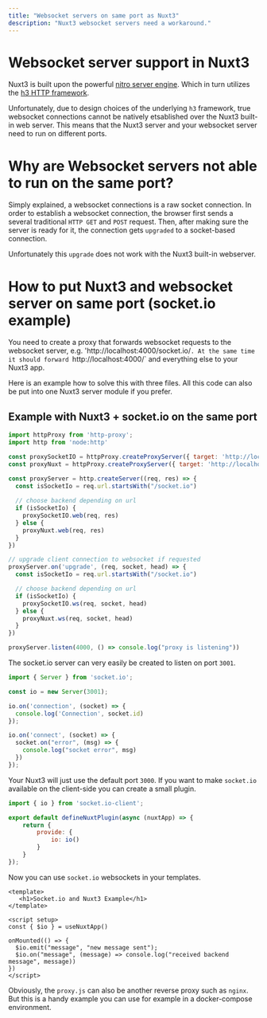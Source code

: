 ```yaml
---
title: "Websocket servers on same port as Nuxt3"
description: "Nuxt3 websocket servers need a workaround."
---
```



# Websocket server support in Nuxt3

Nuxt3 is built upon the powerful [nitro server engine](https://nitro.unjs.io/). Which in turn utilizes the [h3 HTTP framework](https://github.com/unjs/h3).

Unfortunately, due to design choices of the underlying `h3` framework, true websocket connections cannot be natively etsablished over the Nuxt3 built-in web server.
This means that the Nuxt3 server and your websocket server need to run on different ports.

# Why are Websocket servers not able to run on the same port?

Simply explained, a websocket connections is a raw socket connection. In order to establish a websocket connection, the browser first sends a several traditional `HTTP GET` and `POST` request.
Then, after making sure the server is ready for it, the connection gets `upgraded` to a socket-based connection. 

Unfortunately this `upgrade` does not work with the Nuxt3 built-in webserver.

# How to put Nuxt3 and websocket server on same port (socket.io example)

You need to create a proxy that forwards websocket requests to the websocket server, e.g. 'http://localhost:4000/socket.io/`.
At the same time it should forward `http://localhost:4000/` and everything else to your Nuxt3 app.

Here is an example how to solve this with three files. All this code can also be put into one Nuxt3 server module if you prefer.

## Example with Nuxt3 + socket.io on the same port

```javascript [proxy.js]
import httpProxy from 'http-proxy';
import http from 'node:http'

const proxySocketIO = httpProxy.createProxyServer({ target: 'http://localhost:3001' });
const proxyNuxt = httpProxy.createProxyServer({ target: 'http://localhost:3000' });

const proxyServer = http.createServer((req, res) => {
  const isSocketIo = req.url.startsWith("/socket.io")
  
  // choose backend depending on url
  if (isSocketIo) {
    proxySocketIO.web(req, res)
  } else {
    proxyNuxt.web(req, res)
  }
})

// upgrade client connection to websocket if requested
proxyServer.on('upgrade', (req, socket, head) => {
  const isSocketIo = req.url.startsWith("/socket.io")

  // choose backend depending on url
  if (isSocketIo) {
    proxySocketIO.ws(req, socket, head)
  } else {
    proxyNuxt.ws(req, socket, head)
  }
})

proxyServer.listen(4000, () => console.log("proxy is listening"))
```

The socket.io server can very easily be created to listen on port `3001`.

```javascript [websocket-server.js]
import { Server } from 'socket.io';

const io = new Server(3001);

io.on('connection', (socket) => {
  console.log('Connection', socket.id)
});

io.on('connect', (socket) => {
  socket.on("error", (msg) => {
    console.log("socket error", msg)
  })
});
```

Your Nuxt3 will just use the default port `3000`. If you want to make `socket.io` available on the client-side you can create a small plugin.

```javascript [my-nuxt-project/plugins/websocket.client.js]
import { io } from 'socket.io-client';

export default defineNuxtPlugin(async (nuxtApp) => {
    return {
        provide: {
            io: io()
        }
    }
});
```

Now you can use `socket.io` websockets in your templates.


```vue [my-nuxt-project/pages/demo.vue]
<template>
   <h1>Socket.io and Nuxt3 Example</h1>
</template>

<script setup>
const { $io } = useNuxtApp()

onMounted(() => {
  $io.emit("message", "new message sent");
  $io.on("message", (message) => console.log("received backend message", message))
})
</script>
```

Obviously, the `proxy.js` can also be another reverse proxy such as `nginx`. But this is a handy example you can use for example in a docker-compose environment.


